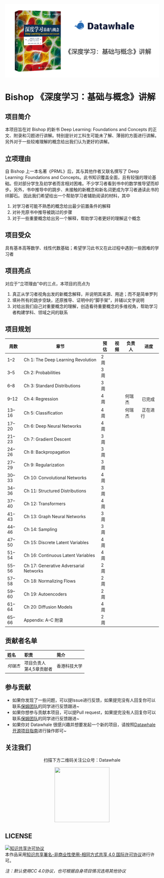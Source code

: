 
![](cover.png)

# Bishop 《深度学习：基础与概念》讲解

## 项目简介

本项目旨在对 Bishop 的新书 Deep Learning: Foundations and Concepts 的正文、附录和习题进行讲解。特别是针对工科生可能未了解、薄弱的方面进行讲解。另外对于一些较难理解的概念给出我们认为更好的讲解。

## 立项理由

自 Bishop 上一本名著《PRML》后，其与其他作者又联名撰写了 Deep Learning: Foundations and Concepts。此书知识覆盖全面，且有较强的理论基础。但对部分学生及初学者而言相对困难。不少学习者看到书中的数学推导望而却步。另外，书中推导中的跳步、未接触的新概念和新名词更成为学习者通读此书的绊脚石。
因此我们希望给出一个帮助学习者辅助阅读的材料，其中
 
1. 对学习者可能不熟悉的概念给出最少前置条件的解释
2. 对补充原书中推导被跳过的步骤
3. 对于一些重要概念给出另一个解释，帮助学习者更好的理解这个概念

## 项目受众

具有基本高等数学、线性代数基础；希望学习此书又在此过程中遇到一些困难的学习者

## 项目亮点

对应于“立项理由”中的三点，本项目的亮点为 

1. 真正从学习者视角出发的新概念解释，并说明其来源、用途；而不是简单罗列
2. 填补所有的跳步空缺，还原推导、证明中的“脚手架”，并辅以文字说明
3. 对给出我们自己对重要概念的理解，创造看待重要概念的多维视角，帮助学习者构建学科、领域之间的联系

## 项目规划


| 周数    | 章节                                     | 预估  | 视频  | 负责人 | 进度    |
| ----- | -------------------------------------- | --- | --- | --- | ----- |
| 1–2   | Ch 1: The Deep Learning Revolution     | 2 周 |     |     |       |
| 3–5   | Ch 2: Probabilities                    | 3 周 |     |     |       |
| 6–8   | Ch 3: Standard Distributions           | 3 周 |     |     |       |
| 9–12  | Ch 4: Regression                       | 4 周 |     | 何瑞杰 |  已完成  |
| 13–16 | Ch 5: Classification                   | 4 周 |     | 何瑞杰 |  正在进行 |
| 17–20 | Ch 6: Deep Neural Networks             | 4 周 |     |     |       |
| 21–23 | Ch 7: Gradient Descent                 | 3 周 |     |     |       |
| 24–26 | Ch 8: Backpropagation                  | 3 周 |     |     |       |
| 27–29 | Ch 9: Regularization                   | 3 周 |     |     |       |
| 30–33 | Ch 10: Convolutional Networks          | 4 周 |     |     |       |
| 34–36 | Ch 11: Structured Distributions        | 3 周 |     |     |       |
| 37–40 | Ch 12: Transformers                    | 4 周 |     |     |       |
| 41–43 | Ch 13: Graph Neural Networks           | 3 周 |     |     |       |
| 44–46 | Ch 14: Sampling                        | 3 周 |     |     |       |
| 47–50 | Ch 15: Discrete Latent Variables       | 4 周 |     |     |       |
| 51–54 | Ch 16: Continuous Latent Variables     | 4 周 |     |     |       |
| 55–56 | Ch 17: Generative Adversarial Networks | 2 周 |     |     |       |
| 57–58 | Ch 18: Normalizing Flows               | 2 周 |     |     |       |
| 59–60 | Ch 19: Autoencoders                    | 2 周 |     |     |       |
| 61–64 | Ch 20: Diffusion Models                | 4 周 |     |     |       |
| 65–66 | Appendix: A–C 附录                       | 2 周 |     |     |       |

## 贡献者名单

| 姓名 | 职责 | 简介 |
| :----| :---- | :---- |
| $何瑞杰$ | 项目负责人<br>第4,5章贡献者<br> | 香港科技大学 |

## 参与贡献

- 如果你发现了一些问题，可以提Issue进行反馈，如果提完没有人回复你可以联系[保姆团队](https://github.com/datawhalechina/DOPMC/blob/main/OP.md)的同学进行反馈跟进~
- 如果你想参与贡献本项目，可以提Pull request，如果提完没有人回复你可以联系[保姆团队](https://github.com/datawhalechina/DOPMC/blob/main/OP.md)的同学进行反馈跟进~
- 如果你对 Datawhale 很感兴趣并想要发起一个新的项目，请按照[Datawhale开源项目指南](https://github.com/datawhalechina/DOPMC/blob/main/GUIDE.md)进行操作即可~

## 关注我们

<div align=center>
<p>扫描下方二维码关注公众号：Datawhale</p>
<img src="https://raw.githubusercontent.com/datawhalechina/pumpkin-book/master/res/qrcode.jpeg" width = "180" height = "180">
</div>

## LICENSE

<a rel="license" href="http://creativecommons.org/licenses/by-nc-sa/4.0/"><img alt="知识共享许可协议" style="border-width:0" src="https://img.shields.io/badge/license-CC%20BY--NC--SA%204.0-lightgrey" /></a><br />本作品采用<a rel="license" href="http://creativecommons.org/licenses/by-nc-sa/4.0/">知识共享署名-非商业性使用-相同方式共享 4.0 国际许可协议</a>进行许可。

*注：默认使用CC 4.0协议，也可根据自身项目情况选用其他协议*

